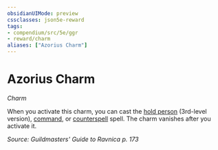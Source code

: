 ```yaml
---
obsidianUIMode: preview
cssclasses: json5e-reward
tags:
- compendium/src/5e/ggr
- reward/charm
aliases: ["Azorius Charm"]
---
```

# Azorius Charm
*Charm*  

When you activate this charm, you can cast the [hold person](Mechanics/spells/hold-person.md) (3rd-level version), [command](Mechanics/spells/command.md), or [counterspell](Mechanics/spells/counterspell.md) spell. The charm vanishes after you activate it.

*Source: Guildmasters' Guide to Ravnica p. 173*